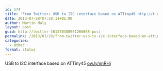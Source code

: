 ```yaml
---
id: 174
title: 'From Twitter: USB to I2C interface based on ATTiny45 http://t.co&#8230;'
date: 2013-07-28T07:20:11+01:00
author: Martin Maly
layout: post
guid: http://twitter-361370480961265668-post
permalink: /2013/07/28/from-twitter-usb-to-i2c-interface-based-on-attiny45-httpt-co/
categories:
  - Other
format: status
---
```

USB to I2C interface based on ATTiny45 [ow.ly/nnRHi](http://ow.ly/nnRHi)